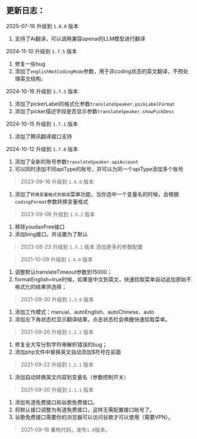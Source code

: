 ## 更新日志：

2025-07-16 升级到 `1.8.0` 版本
1. 支持了Ai翻译，可以调用兼容openai的LLM模型进行翻译

2024-11-10 升级到 `1.7.5` 版本
1. 修复一些bug
2. 添加了`englishNotCodingMode`参数，用于非coding状态的英文翻译，不预处理英文结构。

2024-10-16 升级到 `1.7.3` 版本
1. 添加了pickerLabel的格式化参数`translateSpeaker.pickLabelFormat`
2. 添加了picker描述字段是否显示参数`translateSpeaker.showPickDesc`

2024-10-15 升级到 `1.7.1` 版本
1. 添加了腾讯翻译接口支持

2024-10-12 升级到 `1.7.0` 版本
1. 添加了全新的账号参数`translateSpeaker.apiAccount`
2. 可以同时添加不同apiType的账号，并可以为同一个apiType添加多个账号

> 2023-09-16 升级到 `1.6.0` 版本
1. 添加了`转换变量格式并朗读`菜单功能，当你选中一个变量名的时候，会根据
`codingFormat`参数转换变量格式


> 2023-09-06 升级到 `1.5.2` 版本
1. 移除youdaoFree接口
2. 添加bing接口，并设置为了默认


> 2023-08-23 升级到 `1.5.1` 版本
添加更多的参数配置

> 2021-10-09 升级到 `1.4.0` 版本
1. 调整默认translateTimeout参数到15000；
2. formatEnglish=true时候，如果是中文到英文，快速拾取菜单自动追加原始不格式化的结果供选择；

> 2021-09-30 升级到 `1.3.0` 版本
1. 添加工作模式：manual、autoEnglish、autoChinese、auto
2. 添加左下角状态栏显示翻译结果，点击状态栏会唤醒快速拾取菜单。

> 2021-09-26 升级到 `1.2.2` 版本
1. 修复全大写分割字符串解析错误的bug；
2. 添加php文件中替换英文自动添加$符号在前面

> 2021-09-22 升级到 `1.2.1` 版本
1. 添加自动转换英文内容到变量名（参数控制开关）

> 2021-09-20 升级到 `1.1.1` 版本
1. 添加有道免费接口和谷歌免费接口。
2. 将默认接口调整为有道免费接口，这样无需配置接口账号了。
3. 谷歌免费接口需要你的浏览器可以访问谷歌才可以使用（需要VPN）。

> 2021-09-18 重构代码，发布`1.0`版本。